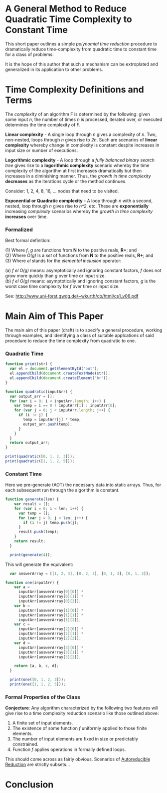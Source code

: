 # A General Method to Reduce Quadratic Time Complexity to Constant Time

This short paper outlines a simple *polynomial time reduction* procedure to dramatically reduce time-complexity from quadratic time to constant time for a class of problems.

It is the hope of this author that such a mechanism can be extroplated and generalized in its application to other problems.

# Time Complexity Definitions and Terms

The *complexity* of an algorithm F is determined by the following: given some input *n*, the number of times *n* is processed, iterated over, or executed determines the time complexity of F.

**Linear complexity** - A single loop through *n* gives a complexity of *n*. Two, non-nested, loops through *n* gives rise to *2n*. Such are scenarios of **linear complexity** whereby change in complexity is constant despite increases in input size or number of executions.

**Logorithmic complexity** - A loop through a *fully balanced binary search tree* gives rise to a **logorithmic complexity** scenario whereby the time complexity of the algorithm at first increases dramatically but then increases in a diminishing manner. Thus, the *growth in time complexity* **decreases** as the iterations cycle or the method continues.

Consider: 1, 2, 4, 8, 16, ... nodes that need to be visited.  

**Exponential or Quadratic complexity** - A loop through *n* with a second, nested, loop through *n* gives rise to *n^2*, etc. These are **exponentially** increasing *complexity* scenarios whereby the *growth in time complexity* **increases** over time.

### Formalized

Best formal definition:

(1)	Where *f*, *g* are functions from **N** to the positive reals, **R+**; and  
(2) Where *O(g)* is a *set* of functions from **N** to the positive reals, **R+**; and  
(3) Where *el* stands for the *elemental inclusion* operator:  

(a) *f* *el* *O(g)* means: asymptotically and ignoring constant factors, *f* does not grow more quickly than *g* over time or input size.  
(b) *f* *el* *O(g)* means: asymptotically and ignoring constant factors, *g* is the worst case time complexity for *f* over time or input size.   

See: http://www.uni-forst.gwdg.de/~wkurth/cb/html/cs1_v06.pdf

# Main Aim of This Paper

The main aim of this paper (draft) is to specify a general procedure, working through examples, and identifying a class of suitable applcations of said procedure to reduce the time complexity from quadratic to one.

### Quadratic Time

```javascript
function print(str) {
  var el = document.getElementById("out");
  el.appendChild(document.createTextNode(str));
  el.appendChild(document.createElement("br"));
}
```

```javascript
function quadratic(inputArr) {
  var output_arr = [];
  for (var i = 0; i < inputArr.length; i++) {
    var temp = i == 0 ? inputArr[1] : inputArr[0];
    for (var j = 0; j < inputArr.length; j++) {
      if (i != j) {
        temp = inputArr[j] * temp;
        output_arr.push(temp);
      }
    }
  }
  return output_arr;
}

print(quadratic([0, 1, 2, 3]));
print(quadratic([1, 1, 2, 5]));
```

### Constant Time

Here we pre-generate (AOT) the necessary data into static arrays. Thus, for each subsequent run through the algorithm is constant.

```javascript
function generate(len) {
    var result = [];
    for (var i = 0; i < len; i++) {
      var temp = [];
      for (var j = 0; j < len; j++) {
        if (i != j) temp.push(j);
      }
      result.push(temp);
    }
    return result;
  }

  print(generate(4));
```

This will generate the equivalent:
```javascript
  var answerArray = [[1, 2, 3], [0, 2, 3], [0, 1, 3], [0, 1, 2]];
```

```javascript
function one(inputArr) {
    var a =
      inputArr[answerArray[0][0]] *
      inputArr[answerArray[0][1]] *
      inputArr[answerArray[0][2]];
    var b =
      inputArr[answerArray[1][0]] *
      inputArr[answerArray[1][1]] *
      inputArr[answerArray[1][2]];
    var c =
      inputArr[answerArray[2][0]] *
      inputArr[answerArray[2][1]] *
      inputArr[answerArray[2][2]];
    var d =
      inputArr[answerArray[3][0]] *
      inputArr[answerArray[3][1]] *
      inputArr[answerArray[3][2]];

    return [a, b, c, d];
  }

  print(one([0, 1, 2, 3]));
  print(one([1, 1, 2, 5]));
```

### Formal Properties of the Class

**Conjecture**: Any algorithm characterized by the following two features will give rise to a time complexity reduction scenario like those outlined above:

1. A finite set of input elements.
1. The existence of some function *f* uniformly applied to those finite elements.
1. The number of input elements are fixed in size or predictably constrained.
1. Function *f* applies operations in formally defined loops.

This should come across as fairly obvious. Scenarios of <a href="https://arxiv.org/pdf/math/9807185.pdf">Autoreducible Reduction</a> are strictly subsets...

# Conclusion

